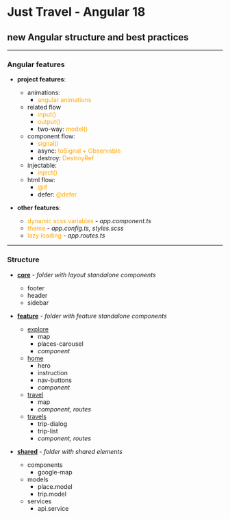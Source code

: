 # Just Travel - Angular 18

## new Angular structure and best practices

---------------------
<style>
x { color: orange }
g { color: gold }
</style>

### Angular features

* **project features**:
    * animations:
        * <x>angular animations</x>
    * related flow
        * <x>input()</x>
        * <x>output()</x>
        * two-way: <x>model()</x>
    * component flow:
        * <x>signal()</x>
        * async: <x>toSignal + Observable<x>
        * destroy: <x>DestroyRef<x>
    * injectable:
        * <x>inject()</x>
    * html flow:
        * <x>@if</x>
        * defer: <x>@defer</x>


* **other features**:
    * <x>dynamic scss variables</x> - _app.component.ts_
    * <x>theme</x> - _app.config.ts, styles.scss_
    * <x>lazy loading</x> - _app.routes.ts_

------------------

### Structure

* **[core](app/src/app/core)** - _folder with layout standalone components_
    * footer
    * header
    * sidebar


* **[feature](app/src/app/feature)** - _folder with feature standalone components_
    * [explore](app/src/app/feature/explore)
        * map
        * places-carousel
        * _component_
    * [home](app/src/app/feature/home)
        * hero
        * instruction
        * nav-buttons
        * _component_
    * [travel](app/src/app/feature/travel)
        * map
        * _component, routes_
    * [travels](app/src/app/feature/travels)
        * trip-dialog
        * trip-list
        * _component, routes_


* **[shared](app/src/app/shared)** - _folder with shared elements_
    * components
        * google-map
    * models
        * place.model
        * trip.model
    * services
        * api.service